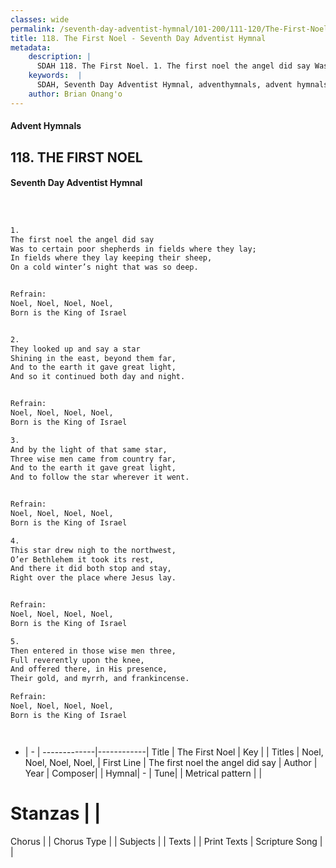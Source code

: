 ```yaml
---
classes: wide
permalink: /seventh-day-adventist-hymnal/101-200/111-120/The-First-Noel/
title: 118. The First Noel - Seventh Day Adventist Hymnal
metadata:
    description: |
      SDAH 118. The First Noel. 1. The first noel the angel did say Was to certain poor shepherds in fields where they lay; In fields where they lay keeping their sheep, On a cold winter’s night that was so deep. 
    keywords:  |
      SDAH, Seventh Day Adventist Hymnal, adventhymnals, advent hymnals, The First Noel, The first noel the angel did say ,Noel, Noel, Noel, Noel,
    author: Brian Onang'o
---
```


#### Advent Hymnals
## 118. THE FIRST NOEL
#### Seventh Day Adventist Hymnal

```txt



1.
The first noel the angel did say
Was to certain poor shepherds in fields where they lay;
In fields where they lay keeping their sheep,
On a cold winter’s night that was so deep.


Refrain:
Noel, Noel, Noel, Noel,
Born is the King of Israel


2.
They looked up and say a star
Shining in the east, beyond them far,
And to the earth it gave great light,
And so it continued both day and night.


Refrain:
Noel, Noel, Noel, Noel,
Born is the King of Israel

3.
And by the light of that same star,
Three wise men came from country far,
And to the earth it gave great light,
And to follow the star wherever it went.


Refrain:
Noel, Noel, Noel, Noel,
Born is the King of Israel

4.
This star drew nigh to the northwest,
O’er Bethlehem it took its rest,
And there it did both stop and stay,
Right over the place where Jesus lay.


Refrain:
Noel, Noel, Noel, Noel,
Born is the King of Israel

5.
Then entered in those wise men three,
Full reverently upon the knee,
And offered there, in His presence,
Their gold, and myrrh, and frankincense.

Refrain:
Noel, Noel, Noel, Noel,
Born is the King of Israel




```

- |   -  |
-------------|------------|
Title | The First Noel |
Key |  |
Titles | Noel, Noel, Noel, Noel, |
First Line | The first noel the angel did say |
Author | 
Year | 
Composer|  |
Hymnal|  - |
Tune|  |
Metrical pattern | |
# Stanzas |  |
Chorus |  |
Chorus Type |  |
Subjects |  |
Texts |  |
Print Texts | 
Scripture Song |  |
  
